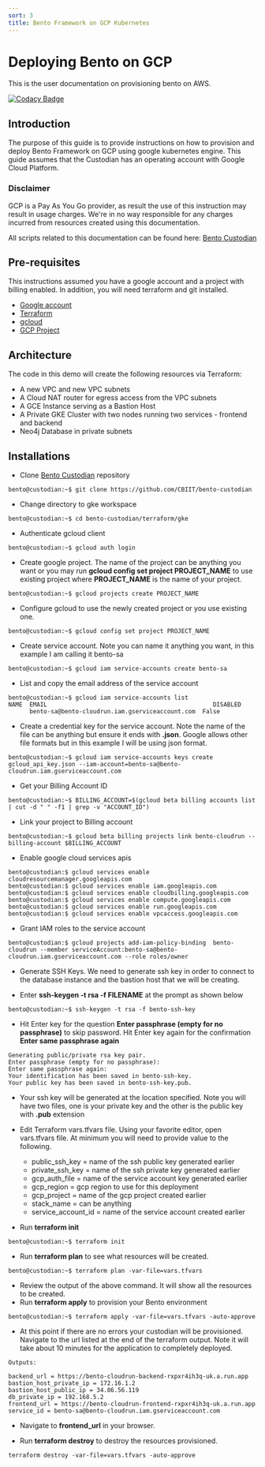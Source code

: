 ```yaml
---
sort: 3
title: Bento Framework on GCP Kubernetes
---
```


# Deploying Bento on GCP 
This is the user documentation on provisioning bento on AWS.

[![Codacy Badge](https://app.codacy.com/project/badge/Grade/f4d5afb8403642dbab917cb4aa4ef47d)](https://www.codacy.com/gh/CBIIT/icdc-dataloader?utm_source=github.com&amp;utm_medium=referral&amp;utm_content=CBIIT/icdc-dataloader&amp;utm_campaign=Badge_Grade)


## Introduction
The purpose of this guide is to provide instructions on how to provision and deploy Bento Framework on GCP using google kubernetes engine. This guide assumes that the Custodian has an operating account with Google Cloud Platform.

### Disclaimer
GCP is a Pay As You Go provider, as result the use of this instruction may result in  usage charges. We're in no way responsible for any charges incurred from resources created using this documentation.

All scripts related to this documentation can be found here: [Bento Custodian](https://github.com/CBIIT/bento-cloudrun)

## Pre-requisites
This instructions assumed you have a google account and a project with billing enabled. In addition, you will need terraform and git installed.

* [Google account](https://cloud.google.com)
* [Terraform](https://learn.hashicorp.com/terraform/getting-started/install.html#install-terraform)
* [gcloud](https://cloud.google.com/sdk/install)
* [GCP Project](https://cloud.google.com/appengine/docs/standard/nodejs/building-app/creating-project)

## Architecture
The code in this demo will create the following resources via Terraform:

* A new VPC and new VPC subnets
* A Cloud NAT router for egress access from the VPC subnets
* A GCE Instance serving as a Bastion Host
* A Private GKE Cluster with two nodes running two services - frontend and backend
* Neo4j Database in private subnets


## Installations

* Clone [Bento Custodian](https://github.com/CBIIT/bento-custodian) repository

```
bento@custodian:~$ git clone https://github.com/CBIIT/bento-custodian
```

* Change directory to gke workspace

```
bento@custodian:~$ cd bento-custodian/terraform/gke
```

* Authenticate gcloud client

```
bento@custodian:~$ gcloud auth login
```

* Create google project. The name of the project can be anything you want or you may run **gcloud config set project PROJECT_NAME** to use existing project where **PROJECT_NAME** is the name of your project. 

```
bento@custodian:~$ gcloud projects create PROJECT_NAME
```

* Configure gcloud to use the newly created project or you use existing one.

```
bento@custodian:~$ gcloud config set project PROJECT_NAME
```

* Create service account. Note you can name it anything you want, in this example I am calling it bento-sa

```
bento@custodian:~$ gcloud iam service-accounts create bento-sa
```

* List and copy the email address of the service account

```
bento@custodian:~$ gcloud iam service-accounts list
NAME  EMAIL                                               DISABLED
      bento-sa@bento-cloudrun.iam.gserviceaccount.com  False
```

* Create a credential key for the service account. Note the name of the file can be anything but ensure it ends with **.json**. Google allows other file formats but in this example I will be using json format.

```
bento@custodian:~$ gcloud iam service-accounts keys create gcloud_api_key.json --iam-account=bento-sa@bento-cloudrun.iam.gserviceaccount.com
```

* Get your Billing Account ID

```
bento@custodian:~$ BILLING_ACCOUNT=$(gcloud beta billing accounts list | cut -d " " -f1 | grep -v "ACCOUNT_ID")
```

* Link your project to Billing account

```
bento@custodian:~$ gcloud beta billing projects link bento-cloudrun --billing-account $BILLING_ACCOUNT
```

* Enable google cloud services apis

```
bento@custodian:$ gcloud services enable cloudresourcemanager.googleapis.com
bento@custodian:$ gcloud services enable iam.googleapis.com
bento@custodian:$ gcloud services enable cloudbilling.googleapis.com
bento@custodian:$ gcloud services enable compute.googleapis.com
bento@custodian:$ gcloud services enable run.googleapis.com
bento@custodian:$ gcloud services enable vpcaccess.googleapis.com
```

* Grant IAM roles to the service account

```
bento@custodian:$ gcloud projects add-iam-policy-binding  bento-cloudrun --member serviceAccount:bento-sa@bento-cloudrun.iam.gserviceaccount.com --role roles/owner

```

* Generate SSH Keys. We need to generate ssh key in order to connect to the database instance and the bastion host that we will be creating. 

*  Enter **ssh-keygen -t rsa -f FILENAME** at the prompt as shown below

```
bento@custodian:~$ ssh-keygen -t rsa -f bento-ssh-key
```
* Hit Enter key for the question **Enter passphrase (empty for no
    passphrase)** to skip password. Hit Enter key again for the confirmation **Enter same passphrase
    again**
    
```
Generating public/private rsa key pair.
Enter passphrase (empty for no passphrase): 
Enter same passphrase again: 
Your identification has been saved in bento-ssh-key.
Your public key has been saved in bento-ssh-key.pub.
```

* Your ssh key will be generated at the location specified. Note you
will have two files, one is your private key and the other is the public key with **.pub** extension

* Edit Terraform vars.tfvars file. Using your favorite editor, open vars.tfvars file. At minimum you will need to provide value to the following.

    * public_ssh\_key = name of the ssh public key generated earlier
    * private_ssh\_key = name of the ssh private key generated earlier
    * gcp_auth\_file = name of the service account key generated earlier
    * gcp_region = gcp region to use for this deployment
    * gcp_project = name of the gcp project created earlier
    * stack_name = can be anything
    * service_account\_id = name of the service account created earlier
   
* Run **terraform init** 

```
bento@custodian:~$ terraform init
```

*  Run **terraform plan** to see what resources will be created.

```
bento@custodian:~$ terraform plan -var-file=vars.tfvars
```

* Review the output of the above command. It will show all the resources to be created.
* Run **terraform apply** to provision your Bento environment

```
bento@custodian:~$ terraform apply -var-file=vars.tfvars -auto-approve
```

* At this point if there are no errors your custodian will be provisioned. Navigate to the url listed at the end of the terraform output. Note it will take about 10 minutes for the application to completely deployed.

```
Outputs:

backend_url = https://bento-cloudrun-backend-rxpxr4ih3q-uk.a.run.app
bastion_host_private_ip = 172.16.1.2
bastion_host_public_ip = 34.86.56.119
db_private_ip = 192.168.5.2
frontend_url = https://bento-cloudrun-frontend-rxpxr4ih3q-uk.a.run.app
service_id = bento-sa@bento-cloudrun.iam.gserviceaccount.com
```
	 
* Navigate to **frontend_url** in your browser.

* Run **terraform destroy** to destroy the resources provisioned.

```
terraform destroy -var-file=vars.tfvars -auto-approve
```

	
